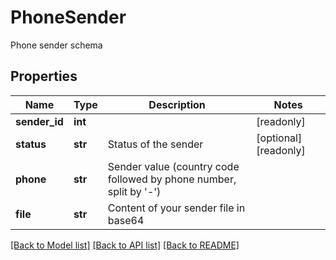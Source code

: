 # PhoneSender

Phone sender schema
## Properties
Name | Type | Description | Notes
------------ | ------------- | ------------- | -------------
**sender_id** | **int** |  | [readonly] 
**status** | **str** | Status of the sender | [optional] [readonly] 
**phone** | **str** | Sender value (country code followed by phone number, split by &#39;-&#39;) | 
**file** | **str** | Content of your sender file in base64 | 

[[Back to Model list]](../README.md#documentation-for-models) [[Back to API list]](../README.md#documentation-for-api-endpoints) [[Back to README]](../README.md)


